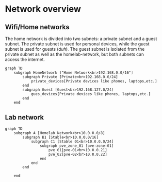 # Network overview

## Wifi/Home networks

The home network is divided into two subnets: a private subnet and a guest
subnet. The private subnet is used for personal devices, while the guest
subnet is used for guests (*duh*). The guest subnet is isolated from the
private subnet as well as the homelab-network, but both subnets can access
the internet.

```mermaid
graph TD
    subgraph HomeNetwork ["Home Network<br>192.168.0.0/16"]
        subgraph Private [Private<br>192.168.0.0/24]
            private_devices[Private devices like phones, laptops,etc.]
        end
        subgraph Guest [Guest<br>192.168.127.0/24]
            gues_devices[Private devices like phones, laptops,etc.]
        end
    end
```

## Lab network

```mermaid
graph TD
    subgraph A [Homelab Network<br>10.0.0.0/8]
        subgraph B1 [Stable<br>10.0.0.0/16]
            subgraph C1 [Stable 01<br>10.0.0.0/24]
                subgraph pve_zone_01 [pve-zone-01]
                    pve_01[pve-01<br>10.0.0.21]
                    pve_02[pve-02<br>10.0.0.22]
                end
            end
        end

    end
```
